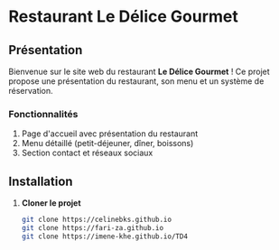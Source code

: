 # Restaurant Le Délice Gourmet

## Présentation  
Bienvenue sur le site web du restaurant **Le Délice Gourmet** ! Ce projet propose une présentation du restaurant, son menu et un système de réservation.

### Fonctionnalités  
1. Page d'accueil avec présentation du restaurant  
2. Menu détaillé (petit-déjeuner, dîner, boissons)  
3. Section contact et réseaux sociaux  

## Installation  
1. **Cloner le projet**  
   ```bash
   git clone https://celinebks.github.io
   git clone https://fari-za.github.io
   git clone https://imene-khe.github.io/TD4      

